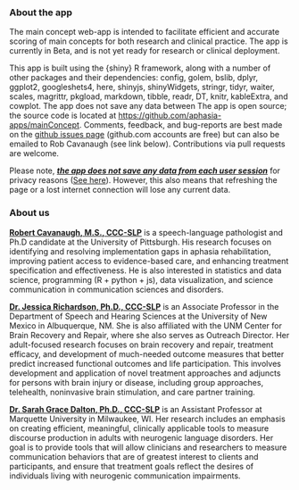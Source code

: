 
### About the app

The main concept web-app is intended to facilitate efficient and accurate scoring of main concepts for both research and clinical practice. The app is currently in Beta, and is not yet ready for research or clinical deployment. 

This app is built using the {shiny} R framework, along with a number of other packages and their dependencies: config, golem, bslib, dplyr, ggplot2, googleshets4, here, shinyjs, shinyWidgets, stringr, tidyr, waiter, scales, magrittr, pkgload, markdown, tibble, readr, DT, knitr, kableExtra, and cowplot. The app does not save any data between The app is open source; the source code is located at https://github.com/aphasia-apps/mainConcept. Comments, feedback, and bug-reports are best made on the [github issues page](https://github.com/aphasia-apps/mainConcept/issues) (github.com accounts are free) but can also be emailed to Rob Cavanaugh (see link below). Contributions via pull requests are welcome. 

Please note, <u>***the app does not save any data from each user session***</u> for privacy reasons (<a href="https://docs.rstudio.com/shinyapps.io/Storage.html" target="_blank">See here</a>). However, this also means that refreshing the page or a lost internet connection will lose any current data. 

 

### About us

[**Robert Cavanaugh, M.S., CCC-SLP**](https://robcavanaugh.com) is a speech-language pathologist and Ph.D candidate at the University of Pittsburgh. His research focuses on identifying and resolving implementation gaps in aphasia rehabilitation, improving patient access to evidence-based care, and enhancing treatment specification and effectiveness. He is also interested in statistics and data science, programming (R + python + js), data visualization, and science communication in communication sciences and disorders.

[**Dr. Jessica Richardson, Ph.D., CCC-SLP**](https://shs.unm.edu/people/faculty/jessica-richardson.html) is an Associate Professor in the Department of Speech and Hearing Sciences at the University of New Mexico in Albuquerque, NM. She is also affiliated with the UNM Center for Brain Recovery and Repair, where she also serves as Outreach Director. Her adult-focused research focuses on brain recovery and repair, treatment efficacy, and development of much-needed outcome measures that better predict increased functional outcomes and life participation. This involves development and application of novel treatment approaches and adjuncts for persons with brain injury or disease, including group approaches, telehealth, noninvasive brain stimulation, and care partner training. 


[**Dr. Sarah Grace Dalton, Ph.D., CCC-SLP**](https://www.marquette.edu/speech-pathology-audiology/directory/sarah-grace-dalton.php) is an Assistant Professor at Marquette University in Milwaukee, WI. Her research includes an emphasis on creating efficient, meaningful, clinically applicable tools to measure discourse production in adults with neurogenic language disorders. Her goal is to provide tools that will allow clinicians and researchers to measure communication behaviors that are of greatest interest to clients and participants, and ensure that treatment goals reflect the desires of individuals living with neurogenic communication impairments.

